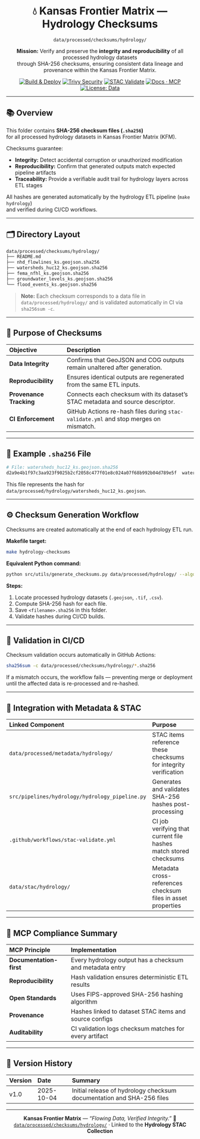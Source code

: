 <div align="center">

# 💧 Kansas Frontier Matrix — Hydrology Checksums  
`data/processed/checksums/hydrology/`

**Mission:** Verify and preserve the **integrity and reproducibility** of all processed hydrology datasets  
through SHA-256 checksums, ensuring consistent data lineage and provenance within the Kansas Frontier Matrix.

[![Build & Deploy](https://github.com/bartytime4life/Kansas-Frontier-Matrix/actions/workflows/site.yml/badge.svg)](../../../../.github/workflows/site.yml)
[![Trivy Security](https://github.com/bartytime4life/Kansas-Frontier-Matrix/actions/workflows/trivy.yml/badge.svg)](../../../../.github/workflows/trivy.yml)
[![STAC Validate](https://github.com/bartytime4life/Kansas-Frontier-Matrix/actions/workflows/stac-validate.yml/badge.svg)](../../../../.github/workflows/stac-validate.yml)
[![Docs · MCP](https://img.shields.io/badge/Docs-MCP-blue)](../../../../docs/)
[![License: Data](https://img.shields.io/badge/License-CC--BY%204.0-green)](../../../../LICENSE)

</div>

---

## 📚 Overview

This folder contains **SHA-256 checksum files (`.sha256`)**  
for all processed hydrology datasets in Kansas Frontier Matrix (KFM).  

Checksums guarantee:
- **Integrity:** Detect accidental corruption or unauthorized modification  
- **Reproducibility:** Confirm that generated outputs match expected pipeline artifacts  
- **Traceability:** Provide a verifiable audit trail for hydrology layers across ETL stages  

All hashes are generated automatically by the hydrology ETL pipeline (`make hydrology`)  
and verified during CI/CD workflows.

---

## 🗂️ Directory Layout

```bash
data/processed/checksums/hydrology/
├── README.md
├── nhd_flowlines_ks.geojson.sha256
├── watersheds_huc12_ks.geojson.sha256
├── fema_nfhl_ks.geojson.sha256
├── groundwater_levels_ks.geojson.sha256
└── flood_events_ks.geojson.sha256
````

> **Note:** Each checksum corresponds to a data file in
> `data/processed/hydrology/` and is validated automatically in CI via `sha256sum -c`.

---

## 🔐 Purpose of Checksums

| Objective               | Description                                                                          |
| :---------------------- | :----------------------------------------------------------------------------------- |
| **Data Integrity**      | Confirms that GeoJSON and COG outputs remain unaltered after generation.             |
| **Reproducibility**     | Ensures identical outputs are regenerated from the same ETL inputs.                  |
| **Provenance Tracking** | Connects each checksum with its dataset’s STAC metadata and source descriptor.       |
| **CI Enforcement**      | GitHub Actions re-hash files during `stac-validate.yml` and stop merges on mismatch. |

---

## 🧮 Example `.sha256` File

```bash
# File: watersheds_huc12_ks.geojson.sha256
d2a9e4b1f97c3aa923f9025b2cf2058c477f01e8c024a07f68b992b04d789e5f  watersheds_huc12_ks.geojson
```

This file represents the hash for
`data/processed/hydrology/watersheds_huc12_ks.geojson`.

---

## ⚙️ Checksum Generation Workflow

Checksums are created automatically at the end of each hydrology ETL run.

**Makefile target:**

```bash
make hydrology-checksums
```

**Equivalent Python command:**

```bash
python src/utils/generate_checksums.py data/processed/hydrology/ --algo sha256
```

**Steps:**

1. Locate processed hydrology datasets (`.geojson`, `.tif`, `.csv`).
2. Compute SHA-256 hash for each file.
3. Save `<filename>.sha256` in this folder.
4. Validate hashes during CI/CD builds.

---

## 🧰 Validation in CI/CD

Checksum validation occurs automatically in GitHub Actions:

```bash
sha256sum -c data/processed/checksums/hydrology/*.sha256
```

If a mismatch occurs, the workflow fails — preventing merge or deployment
until the affected data is re-processed and re-hashed.

---

## 🧩 Integration with Metadata & STAC

| Linked Component                                | Purpose                                                          |
| :---------------------------------------------- | :--------------------------------------------------------------- |
| `data/processed/metadata/hydrology/`            | STAC items reference these checksums for integrity verification  |
| `src/pipelines/hydrology/hydrology_pipeline.py` | Generates and validates SHA-256 hashes post-processing           |
| `.github/workflows/stac-validate.yml`           | CI job verifying that current file hashes match stored checksums |
| `data/stac/hydrology/`                          | Metadata cross-references checksum files in asset properties     |

---

## 🧠 MCP Compliance Summary

| MCP Principle           | Implementation                                           |
| :---------------------- | :------------------------------------------------------- |
| **Documentation-first** | Every hydrology output has a checksum and metadata entry |
| **Reproducibility**     | Hash validation ensures deterministic ETL results        |
| **Open Standards**      | Uses FIPS-approved SHA-256 hashing algorithm             |
| **Provenance**          | Hashes linked to dataset STAC items and source configs   |
| **Auditability**        | CI validation logs checksum matches for every artifact   |

---

## 📅 Version History

| Version | Date       | Summary                                                               |
| :------ | :--------- | :-------------------------------------------------------------------- |
| v1.0    | 2025-10-04 | Initial release of hydrology checksum documentation and SHA-256 files |

---

<div align="center">

**Kansas Frontier Matrix** — *“Flowing Data, Verified Integrity.”*
📍 [`data/processed/checksums/hydrology/`](.) · Linked to the **Hydrology STAC Collection**

</div>
